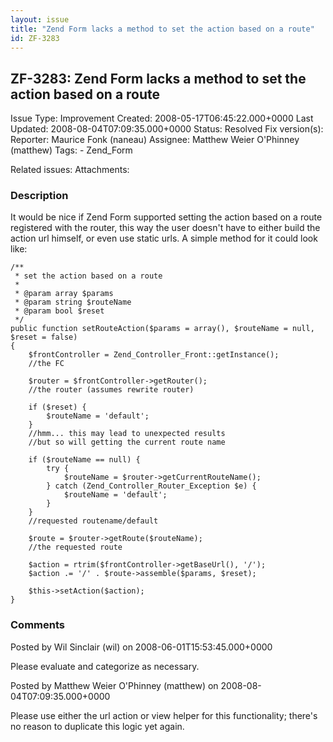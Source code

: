 ```yaml
---
layout: issue
title: "Zend Form lacks a method to set the action based on a route"
id: ZF-3283
---
```


ZF-3283: Zend Form lacks a method to set the action based on a route
--------------------------------------------------------------------

 Issue Type: Improvement Created: 2008-05-17T06:45:22.000+0000 Last Updated: 2008-08-04T07:09:35.000+0000 Status: Resolved Fix version(s): 
 Reporter:  Maurice Fonk (naneau)  Assignee:  Matthew Weier O'Phinney (matthew)  Tags: - Zend\_Form
 
 Related issues: 
 Attachments: 
### Description

It would be nice if Zend Form supported setting the action based on a route registered with the router, this way the user doesn't have to either build the action url himself, or even use static urls. A simple method for it could look like:

 
    /**
     * set the action based on a route
     *
     * @param array $params
     * @param string $routeName
     * @param bool $reset
     */
    public function setRouteAction($params = array(), $routeName = null, $reset = false)
    {
        $frontController = Zend_Controller_Front::getInstance();
        //the FC
    
        $router = $frontController->getRouter();
        //the router (assumes rewrite router)
    
        if ($reset) {
            $routeName = 'default';
        }
        //hmm... this may lead to unexpected results
        //but so will getting the current route name
    
        if ($routeName == null) {
            try {
                $routeName = $router->getCurrentRouteName();
            } catch (Zend_Controller_Router_Exception $e) {
                $routeName = 'default';
            }
        }
        //requested routename/default
    
        $route = $router->getRoute($routeName);
        //the requested route
    
        $action = rtrim($frontController->getBaseUrl(), '/');
        $action .= '/' . $route->assemble($params, $reset);
    
        $this->setAction($action);
    }


 

 

### Comments

Posted by Wil Sinclair (wil) on 2008-06-01T15:53:45.000+0000

Please evaluate and categorize as necessary.

 

 

Posted by Matthew Weier O'Phinney (matthew) on 2008-08-04T07:09:35.000+0000

Please use either the url action or view helper for this functionality; there's no reason to duplicate this logic yet again.

 

 